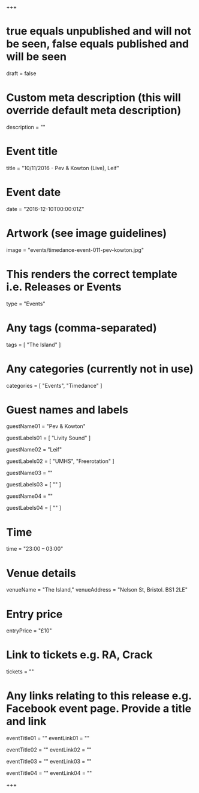 +++

# true equals unpublished and will not be seen, false equals published and will be seen
draft = false

# Custom meta description (this will override default meta description)
description = ""

# Event title
title = "10/11/2016 - Pev & Kowton (Live), Leif"

# Event date
date = "2016-12-10T00:00:01Z"

# Artwork (see image guidelines)
image = "events/timedance-event-011-pev-kowton.jpg"

# This renders the correct template i.e. Releases or Events
type = "Events"

# Any tags (comma-separated)
tags = [ 
	"The Island"
]

# Any categories (currently not in use)
categories = [
  "Events",
  "Timedance"
]

# Guest names and labels
guestName01 = "Pev & Kowton"

guestLabels01 = [
	"Livity Sound"
]

guestName02 = "Leif"

guestLabels02 = [
	"UMHS",
	"Freerotation"
]

guestName03 = ""

guestLabels03 = [
	""
]

guestName04 = ""

guestLabels04 = [
	""
]

# Time
time = "23:00 – 03:00"

# Venue details
venueName = "The Island,"
venueAddress = "Nelson St, Bristol. BS1 2LE"

# Entry price
entryPrice = "£10"

# Link to tickets e.g. RA, Crack 
tickets = ""

# Any links relating to this release e.g. Facebook event page. Provide a title and link
eventTitle01 = ""
eventLink01 = ""

eventTitle02 = ""
eventLink02 = ""

eventTitle03 = ""
eventLink03 = ""

eventTitle04 = ""
eventLink04 = ""


+++
